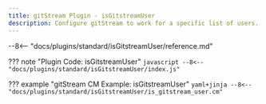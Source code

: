 ```yaml
---
title: gitStream Plugin - isGitstreamUser
description: Configure gitStream to work for a specific list of users.
---
```

--8<-- "docs/plugins/standard/isGitstreamUser/reference.md"

??? note "Plugin Code: isGitstreamUser"
    ```javascript
    --8<-- "docs/plugins/standard/isGitstreamUser/index.js"
    ```
    <div class="result" markdown>
    <span>
    </span>
    </div>


??? example "gitStream CM Example: isGitstreamUser"
    ```yaml+jinja
    --8<-- "docs/plugins/standard/isGitstreamUser/is_gitstream_user.cm"
    ```
    <div class="result" markdown>
    <span>
    </span>
    </div>